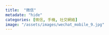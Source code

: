 ```yaml
---
title:  "微信"
metadate: "hide"
categories: [微信, 手機, 社交網絡]
image: "/assets/images/wechat_mobile_9.jpg"
---
```

